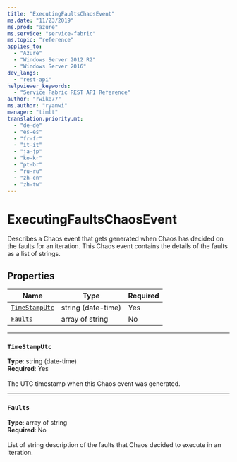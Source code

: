 ```yaml
---
title: "ExecutingFaultsChaosEvent"
ms.date: "11/23/2019"
ms.prod: "azure"
ms.service: "service-fabric"
ms.topic: "reference"
applies_to: 
  - "Azure"
  - "Windows Server 2012 R2"
  - "Windows Server 2016"
dev_langs: 
  - "rest-api"
helpviewer_keywords: 
  - "Service Fabric REST API Reference"
author: "rwike77"
ms.author: "ryanwi"
manager: "timlt"
translation.priority.mt: 
  - "de-de"
  - "es-es"
  - "fr-fr"
  - "it-it"
  - "ja-jp"
  - "ko-kr"
  - "pt-br"
  - "ru-ru"
  - "zh-cn"
  - "zh-tw"
---
```

# ExecutingFaultsChaosEvent

Describes a Chaos event that gets generated when Chaos has decided on the faults for an iteration. This Chaos event contains the details of the faults as a list of strings.

## Properties
| Name | Type | Required |
| --- | --- | --- |
| [`TimeStampUtc`](#timestamputc) | string (date-time) | Yes |
| [`Faults`](#faults) | array of string | No |

____
### `TimeStampUtc`
__Type__: string (date-time) <br/>
__Required__: Yes<br/>
<br/>
The UTC timestamp when this Chaos event was generated.

____
### `Faults`
__Type__: array of string <br/>
__Required__: No<br/>
<br/>
List of string description of the faults that Chaos decided to execute in an iteration.
